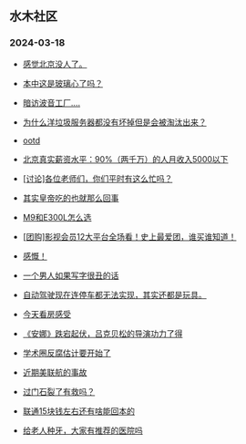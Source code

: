 ## 水木社区 
### 2024-03-18

+ [感觉北京没人了。](https://www.mysmth.net/nForum/article/OurEstate/2923244)

+ [本中这是玻璃心了吗？](https://www.mysmth.net/nForum/article/FamilyLife/1766625348)

+ [暗访波音工厂....](https://www.mysmth.net/nForum/article/Aero/430690)

+ [为什么洋垃圾服务器都没有坏掉但是会被淘汰出来？](https://www.mysmth.net/nForum/article/LinuxDev/75846)

+ [ootd](https://www.mysmth.net/nForum/article/FashionShow/505433)

+ [北京真实薪资水平：90%（两千万）的人月收入5000以下](https://www.mysmth.net/nForum/article/Property/333)

+ [[讨论]各位老师们，你们平时有这么忙吗？](https://www.mysmth.net/nForum/article/QingJiao/852900)

+ [其实皇帝吃的也就那么回事](https://www.mysmth.net/nForum/article/Food/1705474)

+ [M9和E300L怎么选](https://www.mysmth.net/nForum/article/GreenAuto/1505442)

+ [[团购]影视会员12大平台全场看！史上最爱团，谁买谁知道！](https://www.mysmth.net/nForum/article/ADAgent_TG/1318893)

+ [感慨！](https://www.mysmth.net/nForum/article/Divorce/2069980)

+ [一个男人如果写字很丑的话](https://www.mysmth.net/nForum/article/Age/20349322)

+ [自动驾驶现在连停车都无法实现，其实还都是玩具。](https://www.mysmth.net/nForum/article/GreenAuto/1506487)

+ [今天看房感受](https://www.mysmth.net/nForum/article/OurEstate/2924425)

+ [《安娜》跌宕起伏，吕克贝松的导演功力了得](https://www.mysmth.net/nForum/article/Movielife/5289)

+ [学术圈反腐估计要开始了](https://www.mysmth.net/nForum/article/QingJiao/853386)

+ [近期美联航的事故](https://www.mysmth.net/nForum/article/Aero/431109)

+ [过门石裂了有救吗？](https://www.mysmth.net/nForum/article/FamilyLife/1766623890)

+ [联通15块钱左右还有啥能回本的](https://www.mysmth.net/nForum/article/Mobile/1939677)

+ [给老人种牙，大家有推荐的医院吗](https://www.mysmth.net/nForum/article/CouponsLife/4480583)

